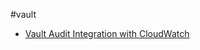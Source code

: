 #vault 


- [Vault Audit Integration with CloudWatch](https://nlbsg.udemy.com/course/integrating-hashicorp-vault-with-aws/learn/lecture/23688618#overview)

